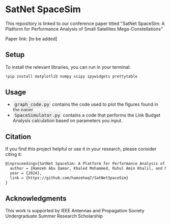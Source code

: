 # SatNet SpaceSim
This repository is linked to our conference paper titled "SatNet SpaceSim: A Platform for Performance Analysis of Small Satellites Mega-Constellations"

Paper link: [to be added]

## Setup
To install the relevant libraries, you can run in your terminal:

```html
!pip install matplotlib numpy scipy ipywidgets prettytable
```

## Usage
* <kbd style="background-color: #f0f0f0; padding: 5px; border-radius: 5px;">graph_code.py</kbd> contains the code used to plot the figures found in the paper
* <kbd style="background-color: #f0f0f0; padding: 5px; border-radius: 5px;">SpaceSimulator.py</kbd> contains a code that performs the Link Budget Analysis calculation based on parameters you input. 

## Citation

If you find this project helpful or use it in your research, please consider citing it:

```html
@inproceedings{SatNet SpaceSim: A Platform for Performance Analysis of Small Satellites Mega-Constellations,
  author = {Hamzeh Abu Qamar, Khaled Mohammed, Ruhul Amin Khalil, and Nasir Saeed},
  year = {2024},
  link = {https://github.com/hamzehaq7/SatNetSpaceSim}
}
```

## Acknowledgments
This work is supported by IEEE Antennas and Propagation Society Undergraduate Summer Research Scholarship
